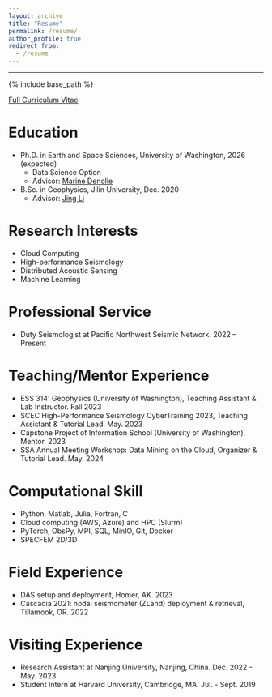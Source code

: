 ```yaml
---
layout: archive
title: "Resume"
permalink: /resume/
author_profile: true
redirect_from:
  - /resume
---
```

---
{% include base_path %}

[Full Curriculum Vitae](https://dasway.ess.washington.edu/shared/niyiyu/CV_Yiyu_Ni.pdf)

Education
======
* Ph.D. in Earth and Space Sciences, University of Washington, 2026 (expected)
  * Data Science Option
  * Advisor: [Marine Denolle](https://ess.uw.edu/people/marine-denolle/)
* B.Sc. in Geophysics, Jilin University, Dec. 2020
  * Advisor: [Jing Li](https://scholar.google.com/citations?hl=en&user=qRXXUOQAAAAJ&view_op=list_works&sortby=pubdate)

Research Interests
======
* Cloud Computing
* High-performance Seismology
* Distributed Acoustic Sensing
* Machine Learning
  
Professional Service
======
* Duty Seismologist at Pacific Northwest Seismic Network. 2022 – Present

Teaching/Mentor Experience
======
* ESS 314: Geophysics (University of Washington), Teaching Assistant & Lab Instructor. Fall 2023
*	SCEC High-Performance Seismology CyberTraining 2023, Teaching Assistant & Tutorial Lead. May. 2023
* Capstone Project of Information School (University of Washington), Mentor. 2023
* SSA Annual Meeting Workshop: Data Mining on the Cloud, Organizer & Tutorial Lead. May. 2024

Computational Skill
======
* Python, Matlab, Julia, Fortran, C
* Cloud computing (AWS, Azure) and HPC (Slurm)
* PyTorch, ObsPy, MPI, SQL, MinIO, Git, Docker
* SPECFEM 2D/3D

Field Experience
======
* DAS setup and deployment, Homer, AK. 2023
*	Cascadia 2021: nodal seismometer (ZLand) deployment & retrieval, Tillamook, OR. 2022

Visiting Experience
======
* Research Assistant at Nanjing University, Nanjing, China. Dec. 2022 - May. 2023
* Student Intern at Harvard University, Cambridge, MA. Jul. - Sept. 2019